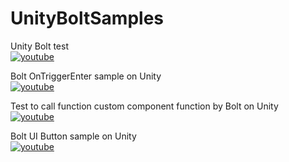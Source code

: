 # UnityBoltSamples

Unity Bolt test  
[![youtube](https://img.youtube.com/vi/l3Wqo4Rsp_Y/0.jpg)](http://www.youtube.com/watch?v=l3Wqo4Rsp_Y "Unity Bolt test.")

Bolt OnTriggerEnter sample on Unity  
[![youtube](https://img.youtube.com/vi/blJ2TidTcSA/0.jpg)](http://www.youtube.com/watch?v=blJ2TidTcSA_Y "Bolt OnTriggerEnter sample on Unity.")

Test to call function custom component function by Bolt on Unity  
[![youtube](https://img.youtube.com/vi/KFuuo1cx-To/0.jpg)](http://www.youtube.com/watch?v=KFuuo1cx-To_Y "Test to call function custom component function by Bolt on Unity.")

Bolt UI Button sample on Unity  
[![youtube](https://img.youtube.com/vi/vbZkiYJLCC0/0.jpg)](http://www.youtube.com/watch?v=vbZkiYJLCC0_Y "Bolt UI Button sample on Unity")
